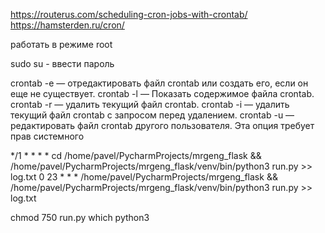 https://routerus.com/scheduling-cron-jobs-with-crontab/
https://hamsterden.ru/cron/

работать в режиме root

sudo su - ввести пароль

crontab -e — отредактировать файл crontab или создать его, если он еще не существует.
crontab -l — Показать содержимое файла crontab.
crontab -r — удалить текущий файл crontab.
crontab -i — удалить текущий файл crontab с запросом перед удалением.
crontab -u <username> — редактировать файл crontab другого пользователя. Эта опция требует прав системного


*/1 * * * * cd /home/pavel/PycharmProjects/mrgeng_flask && /home/pavel/PycharmProjects/mrgeng_flask/venv/bin/python3 run.py >> log.txt
0 23 * * * /home/pavel/PycharmProjects/mrgeng_flask && /home/pavel/PycharmProjects/mrgeng_flask/venv/bin/python3 run.py >> log.txt

chmod 750 run.py
which python3